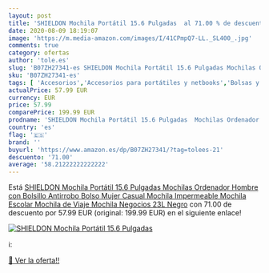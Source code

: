 ```yaml
---
layout: post
title: 'SHIELDON Mochila Portátil 15.6 Pulgadas  al 71.00 % de descuento'
date: 2020-08-09 18:19:07
image: 'https://m.media-amazon.com/images/I/41CPmpQ7-LL._SL400_.jpg'
comments: true
category: ofertas
author: 'tole.es'
slug: 'B07ZH27341-es SHIELDON Mochila Portátil 15.6 Pulgadas Mochilas Ordenador...'
sku: 'B07ZH27341-es'
tags: [ 'Accesorios','Accesorios para portátiles y netbooks','Bolsas y fundas para portátiles y netbooks','Cámaras analógicas','Cámaras instantáneas analógicas','Electrónica','Fotografía y videocámaras','Herramientas de mano para jardinería','Informática','Jardinería','Jardín','Mochilas para portátiles y netbooks','Tabletas gráficas','Teclados, ratones y periféricos de entrada','Tijeras de podar para jardinería','escolar','mochila', ]
actualPrice: 57.99 EUR
currency: EUR
price: 57.99
comparePrice: 199.99 EUR
prodname: 'SHIELDON Mochila Portátil 15.6 Pulgadas  Mochilas Ordenador Hombre con Bolsillo Antirrobo  Bolso Mujer Casual Mochila Impermeable  Mochila Escolar Mochila de Viaje Mochila Negocios  23L  Negro'
country: 'es'
flag: '🇪🇸'
brand: ''
buyurl: 'https://www.amazon.es/dp/B07ZH27341/?tag=tolees-21'
descuento: '71.00'
average: '58.21222222222222'
---
```


Está [SHIELDON Mochila Portátil 15.6 Pulgadas  Mochilas Ordenador Hombre con Bolsillo Antirrobo  Bolso Mujer Casual Mochila Impermeable  Mochila Escolar Mochila de Viaje Mochila Negocios  23L  Negro](https://www.amazon.es/dp/B07ZH27341/?tag=tolees-21) con 71.00 de descuento por 57.99 EUR (original: 199.99 EUR) en el siguiente enlace!

[![SHIELDON Mochila Portátil 15.6 Pulgadas ](https://m.media-amazon.com/images/I/41CPmpQ7-LL._SL400_.jpg)](https://www.amazon.es/dp/B07ZH27341/?tag=tolees-21)

ℹ️:


[🛒 Ver la oferta!!](https://www.amazon.es/dp/B07ZH27341/?tag=tolees-21)
